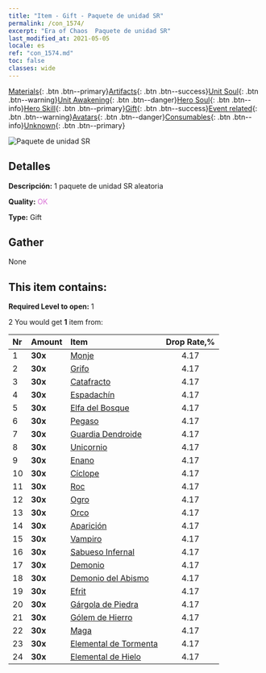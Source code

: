 ```yaml
---
title: "Item - Gift - Paquete de unidad SR"
permalink: /con_1574/
excerpt: "Era of Chaos  Paquete de unidad SR"
last_modified_at: 2021-05-05
locale: es
ref: "con_1574.md"
toc: false
classes: wide
---
```

 [Materials](/ItemsES/){: .btn .btn--primary}[Artifacts](/ItemsES/Artifacts/){: .btn .btn--success}[Unit Soul](/ItemsES/UnitSoul/){: .btn .btn--warning}[Unit Awakening](/ItemsES/UnitAwakening/){: .btn .btn--danger}[Hero Soul](/ItemsES/HeroSoul/){: .btn .btn--info}[Hero Skill](/ItemsES/HeroSkill/){: .btn .btn--primary}[Gift](/ItemsES/Gift/){: .btn .btn--success}[Event related](/ItemsES/Events/){: .btn .btn--warning}[Avatars](/ItemsES/Avatars/){: .btn .btn--danger}[Consumables](/ItemsES/Consumables/){: .btn .btn--info}[Unknown](/ItemsES/Unknown/){: .btn .btn--primary}

 ![Paquete de unidad SR](/images/t/i_907190.png)

## Detalles
 **Descripción:** 1 paquete de unidad SR aleatoria

 **Quality:** <span style="color: #DA70D6">OK</span>

 **Type:** Gift

## Gather

  None

## This item contains:

 **Required Level to open:** 1

 2 You would get **1** item  from:

  | Nr | Amount |     Item    | Drop Rate,% |
  |:---|:-------|:------------|:---------:|
  | 1 |  **30x** | [Monje](/ItemsES/unt_194/) | 4.17 | 
  | 2 |  **30x** | [Grifo](/ItemsES/unt_192/) | 4.17 | 
  | 3 |  **30x** | [Catafracto](/ItemsES/unt_195/) | 4.17 | 
  | 4 |  **30x** | [Espadachín](/ItemsES/unt_193/) | 4.17 | 
  | 5 |  **30x** | [Elfa del Bosque](/ItemsES/unt_201/) | 4.17 | 
  | 6 |  **30x** | [Pegaso](/ItemsES/unt_202/) | 4.17 | 
  | 7 |  **30x** | [Guardia Dendroide](/ItemsES/unt_203/) | 4.17 | 
  | 8 |  **30x** | [Unicornio](/ItemsES/unt_204/) | 4.17 | 
  | 9 |  **30x** | [Enano](/ItemsES/unt_200/) | 4.17 | 
  | 10 |  **30x** | [Cíclope](/ItemsES/unt_222/) | 4.17 | 
  | 11 |  **30x** | [Roc](/ItemsES/unt_221/) | 4.17 | 
  | 12 |  **30x** | [Ogro](/ItemsES/unt_220/) | 4.17 | 
  | 13 |  **30x** | [Orco](/ItemsES/unt_219/) | 4.17 | 
  | 14 |  **30x** | [Aparición](/ItemsES/unt_210/) | 4.17 | 
  | 15 |  **30x** | [Vampiro](/ItemsES/unt_211/) | 4.17 | 
  | 16 |  **30x** | [Sabueso Infernal](/ItemsES/unt_228/) | 4.17 | 
  | 17 |  **30x** | [Demonio](/ItemsES/unt_229/) | 4.17 | 
  | 18 |  **30x** | [Demonio del Abismo](/ItemsES/unt_230/) | 4.17 | 
  | 19 |  **30x** | [Efrit](/ItemsES/unt_231/) | 4.17 | 
  | 20 |  **30x** | [Gárgola de Piedra](/ItemsES/unt_236/) | 4.17 | 
  | 21 |  **30x** | [Gólem de Hierro](/ItemsES/unt_237/) | 4.17 | 
  | 22 |  **30x** | [Maga](/ItemsES/unt_238/) | 4.17 | 
  | 23 |  **30x** | [Elemental de Tormenta](/ItemsES/unt_263/) | 4.17 | 
  | 24 |  **30x** | [Elemental de Hielo](/ItemsES/unt_264/) | 4.17 | 
